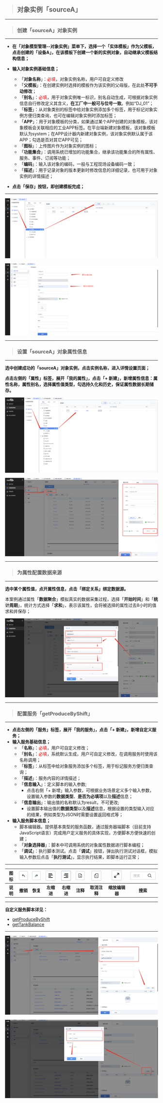 > ## **对象实例「sourceA」**

---

> ### **创建「sourceA」对象实例**

---

- **在「对象模型管理--对象实例」菜单下，选择一个「实体模板」作为父模板，点击创建的「设备A」，在该模板下创建一个新的实例对象，自动继承父模板结构信息；**
- **输入对象实例基础信息；**
  - 「**对象名称**」：<font color='red'>必填</font>，对象实例名称，用户可自定义修改
  - 「**父模板**」：在创建实例时选择的模板作为该实例的父母版，在此处**不可手动修改**；
  - 「**别名**」：<font color='red'>必填</font>，用于对象实例唯一标识，别名自动生成，可根据对象实例信息自行修改定义其含义，**在工厂中一般可与位号一致**。例如“DJ_01”；
  - 「**标签**」：从对象类别的标签中给对象实例添加多个标签，用于标记对象实例方便归类查询，也可在编辑对象实例时添加标签；
  - 「**APP**」：用于对象模板的分类，如果通过某个APP创建的对象模板，该对象模板会关联相应的工业APP标签。在平台端新建对象模板，该对象模板默认为system；在APP设计器内新建对象实例，该对象实例默认属于该APP；勾选是否对其它APP可见；
  - 「**图标**」：上传图片作为对象实例的图标；
  - 「**功能集合**」：调用系统已增加的功能集合，继承该功能集合的所有属性、服务、事件、订阅等功能；
  - 「**编码**」：输入该对象的编码，一般与工程现场设备编码一致；
  - 「**描述**」：用于记录对象的版本更新时修改信息的详细记录，也可用于对象实例的详情描述；

- **点击「保存」按钮，即创建模板完成；**

---

![基础信息](assets/img/ProductionMana-ObjectData-sourceA.png "基础信息")

![创建基础信息](assets/img/ProductionMana-ObjectData-sourceA-baseInfo.png "创建基础信息")

---

> ### **设置「sourceA」对象属性信息**

---

**选中创建成功的「sourceA」对象实例，点击实例名称，进入详情设置页面；**

**点击左侧的「属性」标签，展开「我的属性」，点击「+ 新建」，新增属性信息：属性名称，属性别名，选择属性值类型，勾选持久化和历史，保证属性数据长期储存。**

![对象属性信息](assets/img/ProductionMana-ObjectData-sourceA-attrConfig.png "对象属性信息")

![对象属性信息](assets/img/ProductionMana-ObjectData-sourceA-attrConfig-add.png "对象属性信息")

---

> ### **为属性配置数据来源**

---

**选中某个属性值，点开属性信息，点击「绑定关系」绑定数据源。**

本案例通过属性「**数据聚合**」模拟真实的数据采集过程，选择「**开始时间**」和「**统计周期**」，统计方式选择「**求和**」，表示该属性，会将被选择的属性过去8小时的值求和并保存；

![配置数据来源](assets/img/ProductionMana-ObjectData-sourceA-attrConfig-datasourceBind.png "配置数据来源")

---

> ### **配置服务「getProduceByShift」**

---

- **点击左侧的「服务」标签，展开「我的服务」，点击「+ 新建」，新增自定义服务；**
- **输入服务基础信息；**
  - 「**名称**」：<font color='red'>必填</font>，用户可自定义修改；
  - 「**别名**」：<font color='red'>必填</font>，系统默认生成，用户可自定义修改，在调用服务时使用该名称调用；
  - 「**标签**」：从标签中给对象服务添加多个标签，用于标记服务方便归类查询；
  - 「**描述**」：服务内容的详情描述；
  - 「**信息输入**」：定义脚本的输入参数;
    - 点击右侧「+ 新增」输入参数，可根据业务场景定义多个输入参数，设置输入参数的**数据类型**、**是否为必填项**以及**描述**信息；
  - 「**信息输出**」：输出值的名称默认为result，不可更改;
    - 设置脚本输出值的**数据类型**以及**描述**信息，根据设置的类型输入对应的结果，例如类型为JSON时需要设置返回格式等；
- **输入服务脚本信息；**
  - 脚本编辑器。提供基本类型的服务函数，通过服务器端脚本（目前支持JavaScript语言）完成用户定义服务的具体实现，方便脚本方便快速的创建；
  - 「**对象选择器**」：脚本中可调用系统的对象属性数据进行脚本编程；
  - 「**调试**」：执行脚本测试。点击「**调试**」按钮，弹出执行测试对话框，模拟输入参数后点击「**执行测试**」，显示执行结果，即脚本运行正常；

---

|**图标**|![撤销](assets/img/ProductionMana-ObjectData-sourceA-button-reset.png "撤销")|![恢复](assets/img/ProductionMana-ObjectData-sourceA-button-recovery.png "恢复")|![左缩进](assets/img/ProductionMana-ObjectData-sourceA-button-left.png "左缩进")|![右缩进](assets/img/ProductionMana-ObjectData-sourceA-button-right.png "右缩进")|![注释](assets/img/ProductionMana-ObjectData-sourceA-button-notes.png "注释")|![取消注释](assets/img/ProductionMana-ObjectData-sourceA-button-cancelNotes.png "取消注释")|![缩放编辑器](assets/img/ProductionMana-ObjectData-sourceA-button-zoom.png "缩放编辑器")|![搜索](assets/img/ProductionMana-ObjectData-sourceA-button-search.png "搜索")|
|:---:|:---:|:---:|:---:|:---:|:---:|:---:|:---:|:---:|
|**说明**|**撤销**|**恢复**|**左缩进**|**右缩进**|**注释**|**取消注释**|**缩放编辑器**|**搜索**|

---

**自定义服务脚本详见：**

- [getProduceByShift](/docs/DeviceInfo/ObjectService/getProduceByShift)
- [getTankBalance](/docs/DeviceInfo/ObjectService/getTankBalance)

---

![新增自定义服务](assets/img/ProductionMana-ObjectData-sourceA-serviceAdd.png "新增自定义服务")

![配置输入参数](assets/img/ProductionMana-ObjectData-sourceA-serviceAdd-setParams.png "配置输入参数")